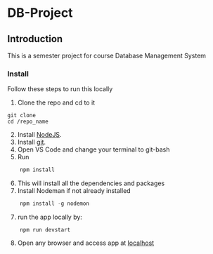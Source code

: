# DB-Project

## Introduction
This is a semester project for course Database Management System

### Install

Follow these steps to run this locally
1. Clone the repo and cd to it
```
git clone 
cd /repo_name
``` 
2. Install [NodeJS](https://nodejs.org/en).
3. Install [git](https://git-scm.com/).
4. Open VS Code and change your terminal to git-bash
5. Run
```js 
    npm install
```
6. This will install all the dependencies and packages
6. Install Nodeman if not already installed
```js
    npm install -g nodemon
```
7. run the app locally by:
```
    npm run devstart
```
8. Open any browser and access app at [localhost](http://localhost:3000)


